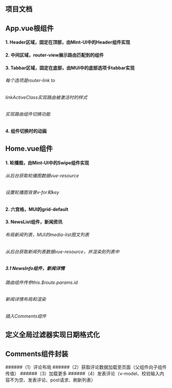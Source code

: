 ## 项目文档

## App.vue根组件
####  1. Header区域，固定在顶部，由Mint-UI中的Header组件实现
####  2. 中间区域，router-view展示路由匹配到的组件
####  3. Tabbar区域，固定在底部，由MUI中的底部选项卡tabbar实现
######   每个选项是router-link to
######   linkActiveClass实现路由被激活时的样式
######   实现路由组件切换功能
####  4. 组件切换时的动画

## Home.vue组件
####  1. 轮播图，由Mint-UI中的Swipe组件实现
######   从后台获取轮播图数据vue-resource
######   设置轮播图背景v-for和key
####  2. 六宫格，MUI的grid-default
####  3. NewsList组件，新闻资讯
######   布局新闻列表，MUI的media-list图文列表
######   从后台获取新闻列表数据vue-resource，并渲染到列表中
##### 3.1 NewsInfo组件，新闻详情
######   路由组件传参this.$route.params.id
######   新闻详情布局和渲染
######   插入Comments组件

## 定义全局过滤器实现日期格式化

## Comments组件封装
######（1）评论布局
######（2）获取评论数据加载至页面（父组件向子组件传值）
######（3）加载更多
######（4）发表评论（v-model、校验输入内容不为空、发表评论、post请求、刷新列表）